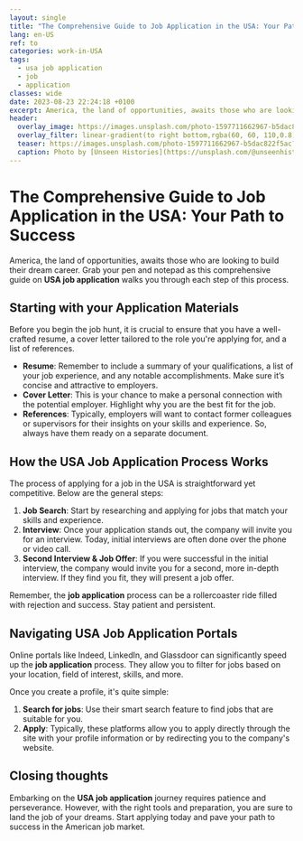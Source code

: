 ```yaml
---
layout: single
title: "The Comprehensive Guide to Job Application in the USA: Your Path to Success"
lang: en-US
ref: to
categories: work-in-USA
tags:
  - usa job application
  - job
  - application
classes: wide
date: 2023-08-23 22:24:18 +0100
excerpt: America, the land of opportunities, awaits those who are looking to build their dream career.
header:
  overlay_image: https://images.unsplash.com/photo-1597711662967-b5dac822f5ac?crop=entropy&cs=tinysrgb&fit=max&fm=jpg&ixid=M3w0Nzk0ODB8MHwxfHNlYXJjaHw5fHx1c2ElMjBqb2IlMjBhcHBsaWNhdGlvbiUyQyUyMGpvYiUyQyUyMGFwcGxpY2F0aW9ufGVufDB8MHx8fDE2OTI4MjU4NTh8MA&ixlib=rb-4.0.3&q=80&w=1080
  overlay_filter: linear-gradient(to right bottom,rgba(60, 60, 110,0.8), rgba(178, 34, 52, 0.5))
  teaser: https://images.unsplash.com/photo-1597711662967-b5dac822f5ac?crop=entropy&cs=tinysrgb&fit=max&fm=jpg&ixid=M3w0Nzk0ODB8MHwxfHNlYXJjaHw5fHx1c2ElMjBqb2IlMjBhcHBsaWNhdGlvbiUyQyUyMGpvYiUyQyUyMGFwcGxpY2F0aW9ufGVufDB8MHx8fDE2OTI4MjU4NTh8MA&ixlib=rb-4.0.3&q=80&w=400
  caption: Photo by [Unseen Histories](https://unsplash.com/@unseenhistories?utm_source=wenospeakamericano&utm_medium=referral) on [Unsplash](https://unsplash.com/?utm_source=wenospeakamericano&utm_medium=referral)
---
```

  
  # The Comprehensive Guide to Job Application in the USA: Your Path to Success

America, the land of opportunities, awaits those who are looking to build their dream career. Grab your pen and notepad as this comprehensive guide on **USA job application** walks you through each step of this process.

## Starting with your **Application** Materials

Before you begin the job hunt, it is crucial to ensure that you have a well-crafted resume, a cover letter tailored to the role you're applying for, and a list of references. 

- **Resume**: Remember to include a summary of your qualifications, a list of your job experience, and any notable accomplishments. Make sure it’s concise and attractive to employers.
- **Cover Letter**: This is your chance to make a personal connection with the potential employer. Highlight why you are the best fit for the job.
- **References**: Typically, employers will want to contact former colleagues or supervisors for their insights on your skills and experience. So, always have them ready on a separate document.

## How the **USA Job Application** Process Works

The process of applying for a job in the USA is straightforward yet competitive. Below are the general steps:

1. **Job Search**: Start by researching and applying for jobs that match your skills and experience.
2. **Interview**: Once your application stands out, the company will invite you for an interview. Today, initial interviews are often done over the phone or video call.
3. **Second Interview & Job Offer**: If you were successful in the initial interview, the company would invite you for a second, more in-depth interview. If they find you fit, they will present a job offer.

Remember, the **job application** process can be a rollercoaster ride filled with rejection and success. Stay patient and persistent. 

## Navigating USA Job Application Portals

Online portals like Indeed, LinkedIn, and Glassdoor can significantly speed up the **job application** process. They allow you to filter for jobs based on your location, field of interest, skills, and more.

Once you create a profile, it's quite simple:

1. **Search for jobs**: Use their smart search feature to find jobs that are suitable for you.
2. **Apply**: Typically, these platforms allow you to apply directly through the site with your profile information or by redirecting you to the company's website.

## Closing thoughts

Embarking on the **USA job application** journey requires patience and perseverance. However, with the right tools and preparation, you are sure to land the job of your dreams. Start applying today and pave your path to success in the American job market.
